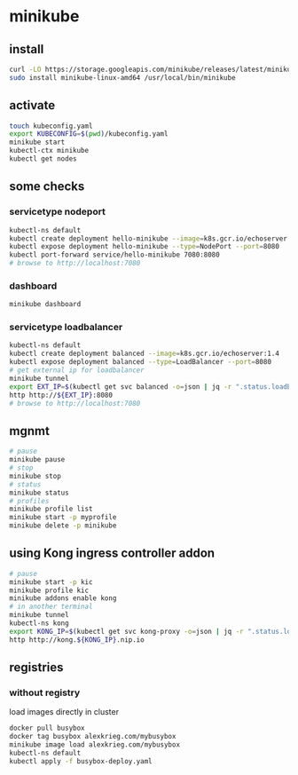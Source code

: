 # minikube

## install

```sh
curl -LO https://storage.googleapis.com/minikube/releases/latest/minikube-linux-amd64
sudo install minikube-linux-amd64 /usr/local/bin/minikube
```

## activate

```sh
touch kubeconfig.yaml
export KUBECONFIG=$(pwd)/kubeconfig.yaml
minikube start
kubectl-ctx minikube
kubectl get nodes
```

## some checks

### servicetype nodeport

```sh
kubectl-ns default
kubectl create deployment hello-minikube --image=k8s.gcr.io/echoserver:1.4
kubectl expose deployment hello-minikube --type=NodePort --port=8080
kubectl port-forward service/hello-minikube 7080:8080
# browse to http://localhost:7080
```
### dashboard

```sh
minikube dashboard
```


### servicetype loadbalancer

```sh
kubectl-ns default
kubectl create deployment balanced --image=k8s.gcr.io/echoserver:1.4  
kubectl expose deployment balanced --type=LoadBalancer --port=8080
# get external ip for loadbalancer
minikube tunnel
export EXT_IP=$(kubectl get svc balanced -o=json | jq -r ".status.loadBalancer.ingress[0].ip")
http http://${EXT_IP}:8080
# browse to http://localhost:7080
```

## mgnmt

```sh
# pause
minikube pause
# stop
minikube stop
# status
minikube status
# profiles
minikube profile list
minikube start -p myprofile
minikube delete -p minikube
```

## using Kong ingress controller addon

```sh
# pause
minikube start -p kic
minikube profile kic
minikube addons enable kong
# in another terminal
minikube tunnel
kubectl-ns kong
export KONG_IP=$(kubectl get svc kong-proxy -o=json | jq -r ".status.loadBalancer.ingress[0].ip")
http http://kong.${KONG_IP}.nip.io
```

## registries

### without registry

load images directly in cluster

```sh
docker pull busybox 
docker tag busybox alexkrieg.com/mybusybox
minikube image load alexkrieg.com/mybusybox
kubectl-ns default
kubectl apply -f busybox-deploy.yaml
```


